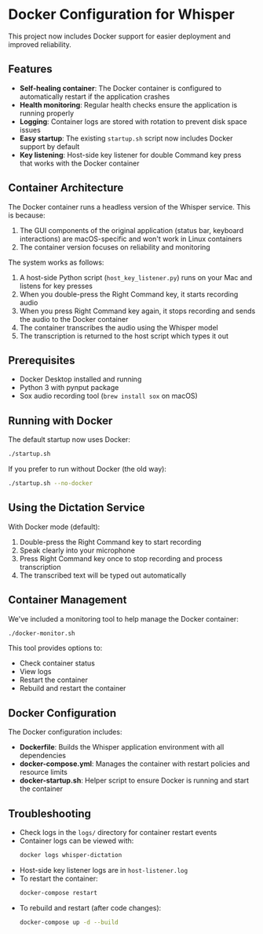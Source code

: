 # Docker Configuration for Whisper

This project now includes Docker support for easier deployment and improved reliability.

## Features

- **Self-healing container**: The Docker container is configured to automatically restart if the application crashes
- **Health monitoring**: Regular health checks ensure the application is running properly
- **Logging**: Container logs are stored with rotation to prevent disk space issues
- **Easy startup**: The existing `startup.sh` script now includes Docker support by default
- **Key listening**: Host-side key listener for double Command key press that works with the Docker container

## Container Architecture

The Docker container runs a headless version of the Whisper service. This is because:

1. The GUI components of the original application (status bar, keyboard interactions) are macOS-specific and won't work in Linux containers
2. The container version focuses on reliability and monitoring

The system works as follows:

1. A host-side Python script (`host_key_listener.py`) runs on your Mac and listens for key presses
2. When you double-press the Right Command key, it starts recording audio
3. When you press Right Command key again, it stops recording and sends the audio to the Docker container
4. The container transcribes the audio using the Whisper model
5. The transcription is returned to the host script which types it out

## Prerequisites

- Docker Desktop installed and running
- Python 3 with pynput package
- Sox audio recording tool (`brew install sox` on macOS)

## Running with Docker

The default startup now uses Docker:

```bash
./startup.sh
```

If you prefer to run without Docker (the old way):

```bash
./startup.sh --no-docker
```

## Using the Dictation Service

With Docker mode (default):
1. Double-press the Right Command key to start recording
2. Speak clearly into your microphone
3. Press Right Command key once to stop recording and process transcription
4. The transcribed text will be typed out automatically

## Container Management

We've included a monitoring tool to help manage the Docker container:

```bash
./docker-monitor.sh
```

This tool provides options to:
- Check container status
- View logs
- Restart the container
- Rebuild and restart the container

## Docker Configuration

The Docker configuration includes:

- **Dockerfile**: Builds the Whisper application environment with all dependencies
- **docker-compose.yml**: Manages the container with restart policies and resource limits
- **docker-startup.sh**: Helper script to ensure Docker is running and start the container

## Troubleshooting

- Check logs in the `logs/` directory for container restart events
- Container logs can be viewed with:
  ```bash
  docker logs whisper-dictation
  ```
- Host-side key listener logs are in `host-listener.log`
- To restart the container:
  ```bash
  docker-compose restart
  ```
- To rebuild and restart (after code changes):
  ```bash
  docker-compose up -d --build
  ``` 